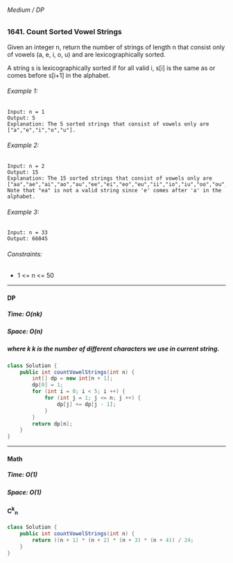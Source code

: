 ###### Medium / DP

### 1641. Count Sorted Vowel Strings

Given an integer n, return the number of strings of length n that consist only of vowels (a, e, i, o, u) and are lexicographically sorted.

A string s is lexicographically sorted if for all valid i, s[i] is the same as or comes before s[i+1] in the alphabet.

 

###### Example 1:
```
Input: n = 1
Output: 5
Explanation: The 5 sorted strings that consist of vowels only are ["a","e","i","o","u"].
```
###### Example 2:
```
Input: n = 2
Output: 15
Explanation: The 15 sorted strings that consist of vowels only are
["aa","ae","ai","ao","au","ee","ei","eo","eu","ii","io","iu","oo","ou","uu"].
Note that "ea" is not a valid string since 'e' comes after 'a' in the alphabet.
```
###### Example 3:
```
Input: n = 33
Output: 66045
```

###### Constraints:

* 1 <= n <= 50 

***

#### DP

##### Time: O(nk)
##### Space: O(n)
##### where k k is the number of different characters we use in current string.

```java
class Solution {
    public int countVowelStrings(int n) {
        int[] dp = new int[n + 1];
        dp[0] = 1;
        for (int i = 0; i < 5; i ++) {
            for (int j = 1; j <= n; j ++) {
                dp[j] += dp[j - 1];
            }
        }
        return dp[n];
    }
}
```

***

#### Math

##### Time: O(1)
##### Space: O(1)

#### C<sup>k</sup><sub>n</sub>

```java
class Solution {
    public int countVowelStrings(int n) {
        return ((n + 1) * (n + 2) * (n + 3) * (n + 4)) / 24;
    }
}
```
